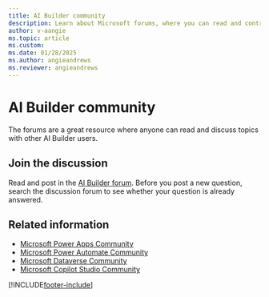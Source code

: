 ```yaml
---
title: AI Builder community
description: Learn about Microsoft forums, where you can read and contribute to discussions about AI Builder.
author: v-aangie
ms.topic: article
ms.custom:
ms.date: 01/28/2025
ms.author: angieandrews
ms.reviewer: angieandrews
---
```


# AI Builder community

The forums are a great resource where anyone can read and discuss topics with other AI Builder users.

## Join the discussion

Read and post in the [AI Builder forum](https://go.microsoft.com/fwlink/?linkid=2092048). Before you post a new question, search the discussion forum to see whether your question is already answered.

## Related information

- [Microsoft Power Apps Community](https://powerusers.microsoft.com/t5/AI-Builder/bd-p/AIBuilder1)
- [Microsoft Power Automate Community](https://powerusers.microsoft.com/t5/AI-Builder/bd-p/AIBuilder)
- [Microsoft Dataverse Community](https://powerusers.microsoft.com/t5/Microsoft-Dataverse/bd-p/CDS_Apps)
- [Microsoft Copilot Studio Community](https://powerusers.microsoft.com/t5/Copilot-Studio-Community/ct-p/PVACommunity)


[!INCLUDE[footer-include](includes/footer-banner.md)]
